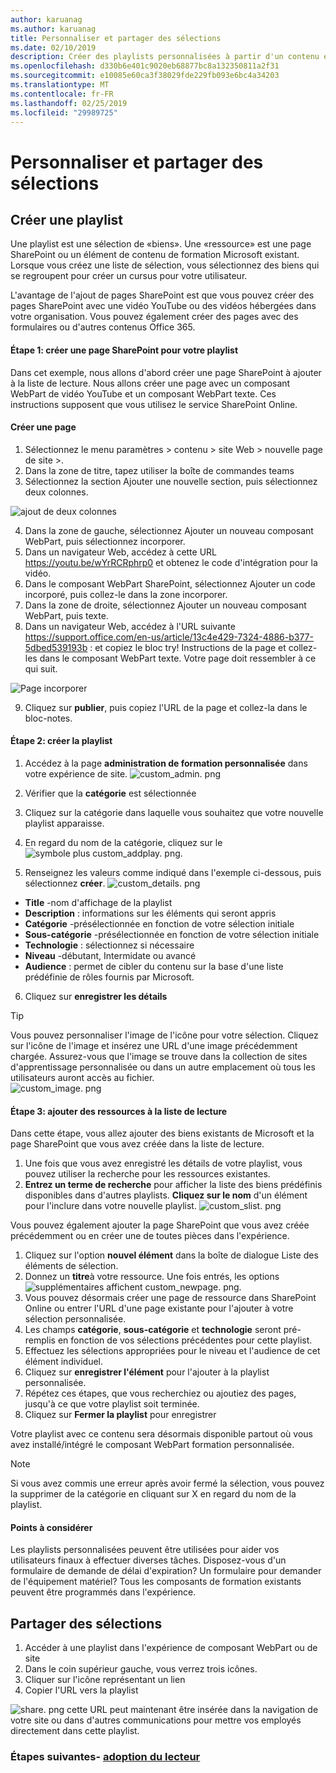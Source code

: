 ```yaml
---
author: karuanag
ms.author: karuanag
title: Personnaliser et partager des sélections
ms.date: 02/10/2019
description: Créer des playlists personnalisées à partir d'un contenu existant ou de nouvelles pages SharePoint
ms.openlocfilehash: d330b6e401c9020eb68877bc8a132350811a2f31
ms.sourcegitcommit: e10085e60ca3f38029fde229fb093e6bc4a34203
ms.translationtype: MT
ms.contentlocale: fr-FR
ms.lasthandoff: 02/25/2019
ms.locfileid: "29989725"
---
```

# <a name="customize-and-share-playlists"></a>Personnaliser et partager des sélections

## <a name="create-a-playlist"></a>Créer une playlist

Une playlist est une sélection de «biens». Une «ressource» est une page SharePoint ou un élément de contenu de formation Microsoft existant. Lorsque vous créez une liste de sélection, vous sélectionnez des biens qui se regroupent pour créer un cursus pour votre utilisateur.  

L'avantage de l'ajout de pages SharePoint est que vous pouvez créer des pages SharePoint avec une vidéo YouTube ou des vidéos hébergées dans votre organisation. Vous pouvez également créer des pages avec des formulaires ou d'autres contenus Office 365.  

#### <a name="step-1-create-a-sharepoint-page-for-your-playlist"></a>Étape 1: créer une page SharePoint pour votre playlist
Dans cet exemple, nous allons d'abord créer une page SharePoint à ajouter à la liste de lecture. Nous allons créer une page avec un composant WebPart de vidéo YouTube et un composant WebPart texte.  Ces instructions supposent que vous utilisez le service SharePoint Online. 

#### <a name="create-a-new-page"></a>Créer une page
1.  Sélectionnez le menu paramètres > contenu > site Web > nouvelle page de site >.
2.  Dans la zone de titre, tapez utiliser la boîte de commandes teams
3.  Sélectionnez la section Ajouter une nouvelle section, puis sélectionnez deux colonnes.

![ajout de deux colonnes](media/clo365addtwocolumn.png)

4.  Dans la zone de gauche, sélectionnez Ajouter un nouveau composant WebPart, puis sélectionnez incorporer. 
5.  Dans un navigateur Web, accédez à cette URL https://youtu.be/wYrRCRphrp0 et obtenez le code d'intégration pour la vidéo. 
6.  Dans le composant WebPart SharePoint, sélectionnez Ajouter un code incorporé, puis collez-le dans la zone incorporer. 
7.  Dans la zone de droite, sélectionnez Ajouter un nouveau composant WebPart, puis texte. 
8.  Dans un navigateur Web, accédez à l'URL suivante https://support.office.com/en-us/article/13c4e429-7324-4886-b377-5dbed539193b : et copiez le bloc try! Instructions de la page et collez-les dans le composant WebPart texte. Votre page doit ressembler à ce qui suit. 

![Page incorporer](media/clo365teamscommandbox.png)

9.  Cliquez sur **publier**, puis copiez l'URL de la page et collez-la dans le bloc-notes.

#### <a name="step-2-create-the-playlist"></a>Étape 2: créer la playlist

1. Accédez à la page **administration de formation personnalisée** dans votre expérience de site. ![custom_admin. png](media/custom_admin.png)
1. Vérifier que la **catégorie** est sélectionnée 
1. Cliquez sur la catégorie dans laquelle vous souhaitez que votre nouvelle playlist apparaisse.
1. En regard du nom de la catégorie, cliquez sur le ![symbole plus custom_addplay. png.](media/custom_addplay.png)

1. Renseignez les valeurs comme indiqué dans l'exemple ci-dessous, puis sélectionnez **créer**. ![custom_details. png](media/custom_details.png)
- **Title** -nom d'affichage de la playlist
- **Description** : informations sur les éléments qui seront appris
- **Catégorie** -présélectionnée en fonction de votre sélection initiale
- **Sous-catégorie** -présélectionnée en fonction de votre sélection initiale
- **Technologie** : sélectionnez si nécessaire
- **Niveau** -débutant, Intermidate ou avancé
- **Audience** : permet de cibler du contenu sur la base d'une liste prédéfinie de rôles fournis par Microsoft.

6. Cliquez sur **enregistrer les détails**

> [!TIP]
> Vous pouvez personnaliser l'image de l'icône pour votre sélection.  Cliquez sur l'icône de l'image et insérez une URL d'une image précédemment chargée.  Assurez-vous que l'image se trouve dans la collection de sites d'apprentissage personnalisée ou dans un autre emplacement où tous les utilisateurs auront accès au fichier.  
![custom_image. png](media/custom_image.png)

#### <a name="step-3-add-assets-to-the-playlist"></a>Étape 3: ajouter des ressources à la liste de lecture
Dans cette étape, vous allez ajouter des biens existants de Microsoft et la page SharePoint que vous avez créée dans la liste de lecture. 

1. Une fois que vous avez enregistré les détails de votre playlist, vous pouvez utiliser la recherche pour les ressources existantes.
1. **Entrez un terme de recherche** pour afficher la liste des biens prédéfinis disponibles dans d'autres playlists. **Cliquez sur le nom** d'un élément pour l'inclure dans votre nouvelle playlist. ![custom_slist. png](media/custom_slist.png)

Vous pouvez également ajouter la page SharePoint que vous avez créée précédemment ou en créer une de toutes pièces dans l'expérience.

1. Cliquez sur l'option **nouvel élément** dans la boîte de dialogue Liste des éléments de sélection.
1. Donnez un **titre**à votre ressource. Une fois entrés, les options ![supplémentaires affichent custom_newpage. png.](media/custom_newpage.png)
1. Vous pouvez désormais créer une page de ressource dans SharePoint Online ou entrer l'URL d'une page existante pour l'ajouter à votre sélection personnalisée. 
1. Les champs **catégorie**, **sous-catégorie** et **technologie** seront pré-remplis en fonction de vos sélections précédentes pour cette playlist.
1. Effectuez les sélections appropriées pour le niveau et l'audience de cet élément individuel.  
1. Cliquez sur **enregistrer l'élément** pour l'ajouter à la playlist personnalisée.
1. Répétez ces étapes, que vous recherchiez ou ajoutiez des pages, jusqu'à ce que votre playlist soit terminée. 
1. Cliquez sur **Fermer la playlist** pour enregistrer

Votre playlist avec ce contenu sera désormais disponible partout où vous avez installé/intégré le composant WebPart formation personnalisée. 

> [!NOTE]
> Si vous avez commis une erreur après avoir fermé la sélection, vous pouvez la supprimer de la catégorie en cliquant sur X en regard du nom de la playlist.  

#### <a name="things-to-think-about"></a>Points à considérer

Les playlists personnalisées peuvent être utilisées pour aider vos utilisateurs finaux à effectuer diverses tâches.  Disposez-vous d'un formulaire de demande de délai d'expiration?  Un formulaire pour demander de l'équipement matériel?  Tous les composants de formation existants peuvent être programmés dans l'expérience.  

## <a name="share-playlists"></a>Partager des sélections

1. Accéder à une playlist dans l'expérience de composant WebPart ou de site
1. Dans le coin supérieur gauche, vous verrez trois icônes.
1. Cliquer sur l'icône représentant un lien
1. Copier l'URL vers la playlist

![share. png](media/share.png) cette URL peut maintenant être insérée dans la navigation de votre site ou dans d'autres communications pour mettre vos employés directement dans cette playlist. 

### <a name="next-steps---drive-adoptiondriveadoptionmd"></a>Étapes suivantes- [adoption du lecteur](driveadoption.md)
